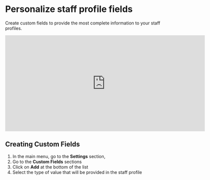 # Personalize staff profile fields

Create custom fields to provide the most complete information to your staff profiles.

<iframe width="640" height="308" src="https://www.loom.com/embed/a0b1be80abdd43f9b41df787d54b9ed2" frameborder="0" webkitallowfullscreen mozallowfullscreen allowfullscreen></iframe>

## Creating Custom Fields

1. In the main menu, go to the **Settings** section,
2. Go to the **Custom Fields** sections
3. Click on **Add** at the bottom of the list
4. Select the type of value that will be provided in the staff profile

